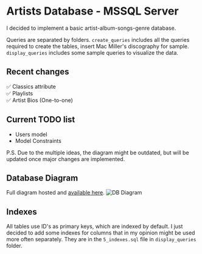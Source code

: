 # Artists Database - MSSQL Server

I decided to implement a basic artist-album-songs-genre database.

Queries are separated by folders.
```create_queries``` includes all the queries required to create the tables, insert Mac Miller's discography for sample.
```display_queries``` includes some sample queries to visualize the data.

## Recent changes
✅ Classics attribute  
✅ Playlists  
✅ Artist Bios (One-to-one)  

## Current TODO list
* Users model
* Model Constraints

P.S. Due to the multiple ideas, the diagram might be outdated, but will be updated once major changes are implemented.

## Database Diagram
Full diagram hosted and [available here](https://dbdiagram.io/d/6698141b8b4bb5230e9f71c8).
![DB Diagram](https://i.imgur.com/tsuE20T.png)

## Indexes

All tables use ID's as primary keys, which are indexed by default.
I just decided to add some indexes for columns that in my opinion might
be used more often separately.
They are in the ```5_indexes.sql``` file in ```display_queries``` folder.